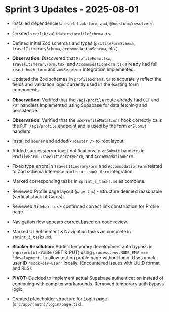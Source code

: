 # Sprint 3 Updates - 2025-08-01

*   Installed dependencies: `react-hook-form`, `zod`, `@hookform/resolvers`.
*   Created `src/lib/validators/profileSchema.ts`.
*   Defined initial Zod schemas and types (`profileFormSchema`, `travelItinerarySchema`, `accommodationSchema`, etc.).
*   **Observation:** Discovered that `ProfileForm.tsx`, `TravelItineraryForm.tsx`, and `AccommodationForm.tsx` already had full `react-hook-form` and `zodResolver` integration implemented.
*   Updated the Zod schemas in `profileSchema.ts` to accurately reflect the fields and validation logic currently used in the existing form components.
*   **Observation:** Verified that the `/api/profile` route already had `GET` and `PUT` handlers implemented using Supabase for data fetching and persistence.
*   **Observation:** Verified that the `useProfileMutations` hook correctly calls the `PUT /api/profile` endpoint and is used by the form `onSubmit` handlers.
*   Installed `sonner` and added `<Toaster />` to root layout.
*   Added success/error toast notifications to `onSubmit` handlers in `ProfileForm`, `TravelItineraryForm`, and `AccommodationForm`.
*   Fixed type errors in `TravelItineraryForm` and `AccommodationForm` related to Zod schema inference and `react-hook-form` integration.
*   Marked corresponding tasks in `sprint_3_tasks.md` as complete.

*   Reviewed Profile page layout (`page.tsx`) - structure deemed reasonable (vertical stack of Cards).
*   Reviewed `Sidebar.tsx` - confirmed correct link construction for Profile page.
*   Navigation flow appears correct based on code review.
*   Marked UI Refinement & Navigation tasks as complete in `sprint_3_tasks.md`.

*   **Blocker Resolution:** Added temporary development auth bypass in `/api/profile` route (GET & PUT) using `process.env.NODE_ENV === 'development'` to allow testing profile page without login. Uses mock user ID `'mock-dev-user'` locally. (Encountered issues with UUID format and RLS).
*   **PIVOT:** Decided to implement actual Supabase authentication instead of continuing with complex workarounds. Removed temporary auth bypass logic.
*   Created placeholder structure for Login page (`src/app/(auth)/login/page.tsx`).
